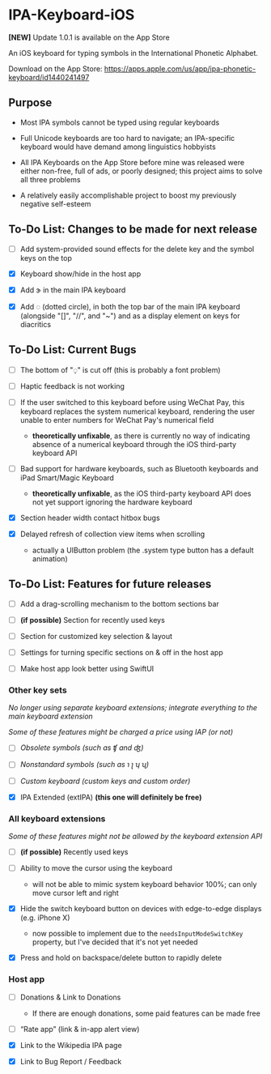 # IPA-Keyboard-iOS

**[NEW]** Update 1.0.1 is available on the App Store

An iOS keyboard for typing symbols in the International Phonetic Alphabet. 

Download on the App Store: https://apps.apple.com/us/app/ipa-phonetic-keyboard/id1440241497

## Purpose

- Most IPA symbols cannot be typed using regular keyboards

- Full Unicode keyboards are too hard to navigate; an IPA-specific keyboard would have demand among linguistics hobbyists

- All IPA Keyboards on the App Store before mine was released were either non-free, full of ads, or poorly designed; this project aims to solve all three problems

- A relatively easily accomplishable project to boost my previously negative self-esteem

## To-Do List: Changes to be made for next release

- [ ] Add system-provided sound effects for the delete key and the symbol keys on the top

- [x] Keyboard show/hide in the host app

- [x] Add ɝ in the main IPA keyboard

- [x] Add ◌ (dotted circle), in both the top bar of the main IPA keyboard (alongside "\[\]", "//", and "~") and as a display element on keys for diacritics

## To-Do List: Current Bugs

- [ ] The bottom of "◌̩" is cut off (this is probably a font problem)

- [ ] Haptic feedback is not working

- [ ] If the user switched to this keyboard before using WeChat Pay, this keyboard replaces the system numerical keyboard, rendering the user unable to enter numbers for WeChat Pay's numerical field

  * **theoretically unfixable**, as there is currently no way of indicating absence of a numerical keyboard through the iOS third-party keyboard API
  
- [ ] Bad support for hardware keyboards, such as Bluetooth keyboards and iPad Smart/Magic Keyboard

  * **theoretically unfixable**, as the iOS third-party keyboard API does not yet support ignoring the hardware keyboard

- [x] Section header width contact hitbox bugs

- [x] Delayed refresh of collection view items when scrolling

  * actually a UIButton problem (the .system type button has a default animation)

## To-Do List: Features for future releases

- [ ] Add a drag-scrolling mechanism to the bottom sections bar

- [ ] **(if possible)** Section for recently used keys

- [ ] Section for customized key selection & layout

- [ ] Settings for turning specific sections on & off in the host app

- [ ] Make host app look better using SwiftUI

### Other key sets

_No longer using separate keyboard extensions; integrate everything to the main keyboard extension_

_Some of these features might be charged a price using IAP (or not)_

- [ ] _Obsolete symbols (such as ʧ and ʤ)_

- [ ] _Nonstandard symbols (such as ɿ ʅ ʮ ʯ)_

- [ ] _Custom keyboard (custom keys and custom order)_

- [x] IPA Extended (extIPA) **(this one will definitely be free)**

### All keyboard extensions

_Some of these features might not be allowed by the keyboard extension API_

- [ ] **(if possible)** Recently used keys

- [ ] Ability to move the cursor using the keyboard

  * will not be able to mimic system keyboard behavior 100%; can only move cursor left and right

- [x] Hide the switch keyboard button on devices with edge-to-edge displays (e.g. iPhone X)

  * now possible to implement due to the `needsInputModeSwitchKey` property, but I've decided that it's not yet needed

- [x] Press and hold on backspace/delete button to rapidly delete

### Host app

- [ ] Donations & Link to Donations 

  * If there are enough donations, some paid features can be made free

- [ ] “Rate app” (link & in-app alert view)

- [x] Link to the Wikipedia IPA page

- [x] Link to Bug Report / Feedback

